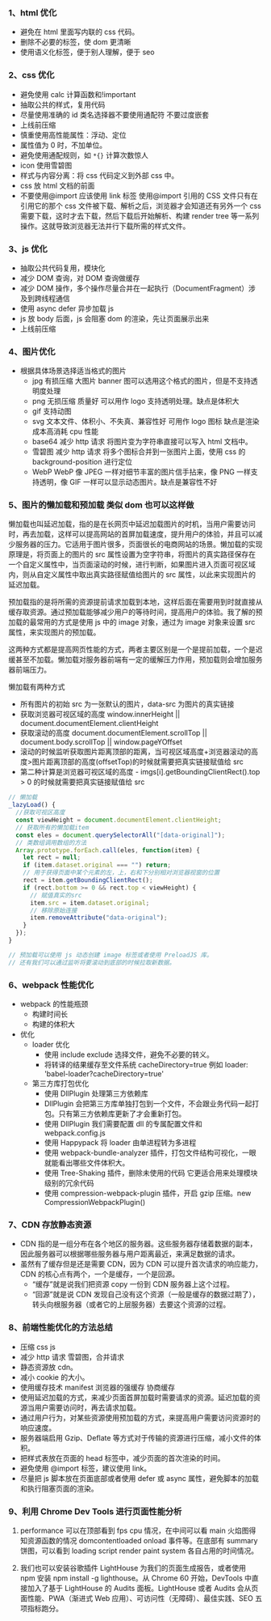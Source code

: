 ### 1、html 优化

- 避免在 html 里面写内联的 css 代码。
- 删除不必要的标签，使 dom 更清晰
- 使用语义化标签，便于别人理解，便于 seo

### 2、css 优化

- 避免使用 calc 计算函数和!important
- 抽取公共的样式，复用代码
- 尽量使用准确的 id 类名选择器不要使用通配符 不要过度嵌套
- 上线前压缩
- 慎重使用高性能属性：浮动、定位
- 属性值为 0 时，不加单位。
- 避免使用通配规则，如 `*{}` 计算次数惊人
- icon 使用雪碧图
- 样式与内容分离：将 css 代码定义到外部 css 中。
- css 放 html 文档的前面
- 不要使用@import 应该使用 link 标签 使用@import 引用的 CSS 文件只有在引用它的那个 css 文件被下载、解析之后，浏览器才会知道还有另外一个 css 需要下载，这时才去下载，然后下载后开始解析、构建 render tree 等一系列操作。这就导致浏览器无法并行下载所需的样式文件。

### 3、js 优化

- 抽取公共代码复用，模块化
- 减少 DOM 查询，对 DOM 查询做缓存
- 减少 DOM 操作，多个操作尽量合并在一起执行（DocumentFragment）涉及到跨线程通信
- 使用 async defer 异步加载 js
- js 放 body 后面，js 会阻塞 dom 的渲染，先让页面展示出来
- 上线前压缩

### 4、图片优化

- 根据具体场景选择适当格式的图片
  - jpg 有损压缩 大图片 banner 图可以选用这个格式的图片，但是不支持透明度处理
  - png 无损压缩 质量好 可以用作 logo 支持透明处理。缺点是体积大
  - gif 支持动图
  - svg 文本文件、体积小、不失真、兼容性好 可用作 logo 图标 缺点是渲染成本高消耗 cpu 性能
  - base64 减少 http 请求 将图片变为字符串直接可以写入 html 文档中。
  - 雪碧图 减少 http 请求 将多个图标合并到一张图片上面，使用 css 的 background-position 进行定位
  - WebP WebP 像 JPEG 一样对细节丰富的图片信手拈来，像 PNG 一样支持透明，像 GIF 一样可以显示动态图片。缺点是兼容性不好

### 5、图片的懒加载和预加载 类似 dom 也可以这样做

懒加载也叫延迟加载，指的是在长网页中延迟加载图片的时机，当用户需要访问时，再去加载，这样可以提高网站的首屏加载速度，提升用户的体验，并且可以减少服务器的压力。它适用于图片很多，页面很长的电商网站的场景。懒加载的实现原理是，将页面上的图片的 src 属性设置为空字符串，将图片的真实路径保存在一个自定义属性中，当页面滚动的时候，进行判断，如果图片进入页面可视区域内，则从自定义属性中取出真实路径赋值给图片的 src 属性，以此来实现图片的延迟加载。

预加载指的是将所需的资源提前请求加载到本地，这样后面在需要用到时就直接从缓存取资源。通过预加载能够减少用户的等待时间，提高用户的体验。我了解的预加载的最常用的方式是使用 js 中的 image 对象，通过为 image 对象来设置 src 属性，来实现图片的预加载。

这两种方式都是提高网页性能的方式，两者主要区别是一个是提前加载，一个是迟缓甚至不加载。懒加载对服务器前端有一定的缓解压力作用，预加载则会增加服务器前端压力。

懒加载有两种方式

- 所有图片的初始 src 为一张默认的图片，data-src 为图片的真实链接
- 获取浏览器可视区域的高度 window.innerHeight || document.documentElement.clientHeight
- 获取滚动的高度 document.documentElement.scrollTop || document.body.scrollTop || window.pageYOffset
- 滚动的时候监听获取图片距离顶部的距离，当可视区域高度+浏览器滚动的高度>图片距离顶部的高度(offsetTop)的时候就需要把真实链接赋值给 src
- 第二种计算是浏览器可视区域的高度 - imgs[i].getBoundingClientRect().top > 0 的时候就需要把真实链接赋值给 src

```js
// 懒加载
_lazyLoad() {
  //获取可视区高度
  const viewHeight = document.documentElement.clientHeight;
  // 获取所有的懒加载item
  const eles = document.querySelectorAll("[data-original]");
  // 类数组调用数组的方法
  Array.prototype.forEach.call(eles, function(item) {
    let rect = null;
    if (item.dataset.original === "") return;
    // 用于获得页面中某个元素的左，上，右和下分别相对浏览器视窗的位置
    rect = item.getBoundingClientRect();
    if (rect.bottom >= 0 && rect.top < viewHeight) {
      // 赋值真实的src
      item.src = item.dataset.original;
      // 移除原始连接
      item.removeAttribute("data-original");
    }
  });
}

// 预加载可以使用 js 动态创建 image 标签或者使用 PreloadJS 库。
// 还有我们可以通过监听将要滚动到底部的时候拉取新数据。
```

### 6、webpack 性能优化

- webpack 的性能瓶颈
  - 构建时间长
  - 构建的体积大
- 优化
  - loader 优化
    - 使用 include exclude 选择文件，避免不必要的转义。
    - 将转译的结果缓存至文件系统 cacheDirectory=true 例如 loader: 'babel-loader?cacheDirectory=true'
  - 第三方库打包优化
    - 使用 DllPlugin 处理第三方依赖库
    - DllPlugin 会把第三方库单独打包到一个文件，不会跟业务代码一起打包。只有第三方依赖库更新了才会重新打包。
    - 使用 DllPlugin 我们需要配置 dll 的专属配置文件和 webpack.config.js
    - 使用 Happypack 将 loader 由单进程转为多进程
    - 使用 webpack-bundle-analyzer 插件，打包文件结构可视化，一眼就能看出哪些文件体积大。
    - 使用 Tree-Shaking 插件，删除未使用的代码 它更适合用来处理模块级别的冗余代码
    - 使用 compression-webpack-plugin 插件，开启 gzip 压缩。new CompressionWebpackPlugin()

### 7、CDN 存放静态资源

- CDN 指的是一组分布在各个地区的服务器。这些服务器存储着数据的副本，因此服务器可以根据哪些服务器与用户距离最近，来满足数据的请求。
- 虽然有了缓存但是还是需要 CDN，因为 CDN 可以提升首次请求的响应能力，CDN 的核心点有两个，一个是缓存，一个是回源。
  - “缓存”就是说我们把资源 copy 一份到 CDN 服务器上这个过程。
  - “回源”就是说 CDN 发现自己没有这个资源（一般是缓存的数据过期了），转头向根服务器（或者它的上层服务器）去要这个资源的过程。

### 8、前端性能优化的方法总结

- 压缩 css js
- 减少 http 请求 雪碧图，合并请求
- 静态资源放 cdn。
- 减小 cookie 的大小。
- 使用缓存技术 manifest 浏览器的强缓存 协商缓存
- 使用延迟加载的方式，来减少页面首屏加载时需要请求的资源。延迟加载的资源当用户需要访问时，再去请求加载。
- 通过用户行为，对某些资源使用预加载的方式，来提高用户需要访问资源时的响应速度。
- 服务器端启用 Gzip、Deflate 等方式对于传输的资源进行压缩，减小文件的体积。
- 把样式表放在页面的 head 标签中，减少页面的首次渲染的时间。
- 避免使用 @import 标签，建议使用 link。
- 尽量把 js 脚本放在页面底部或者使用 defer 或 async 属性，避免脚本的加载和执行阻塞页面的渲染。

### 9、利用 Chrome Dev Tools 进行页面性能分析

1. performance 可以在顶部看到 fps cpu 情况，在中间可以看 main 火焰图得知资源函数的情况 domcontentloaded onload 事件等。在底部有 summary 饼图，可以看到 loading script render paint system 各自占用的时间情况。

2. 我们也可以安装谷歌插件 LightHouse 为我们的页面生成报告，或者使用 npm 安装 npm install -g lighthouse。从 Chrome 60 开始，DevTools 中直接加入了基于 LightHouse 的 Audits 面板。LightHouse 或者 Audits 会从页面性能、PWA（渐进式 Web 应用）、可访问性（无障碍）、最佳实践、SEO 五项指标跑分。
